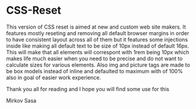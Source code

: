 # CSS-Reset

This version of CSS reset is aimed at new and custom web site makers.
It features mostly reseting and removing all default browser margins in order to have consistent layout across all of them but it features some injections inside like making all default text to be size of 10px instead of default 16px. This will make that all elements will correspont with 1rem being 10px which makes life much easier when you need to be precise and do not want to calculate sizes for various elements. Also img and picture tags are made to be box models instead of inline and defaulted to maximum with of 100% also in goal of easier work experience.

Thank you all for reading and I hope you will find some use for this

Mirkov Sasa

